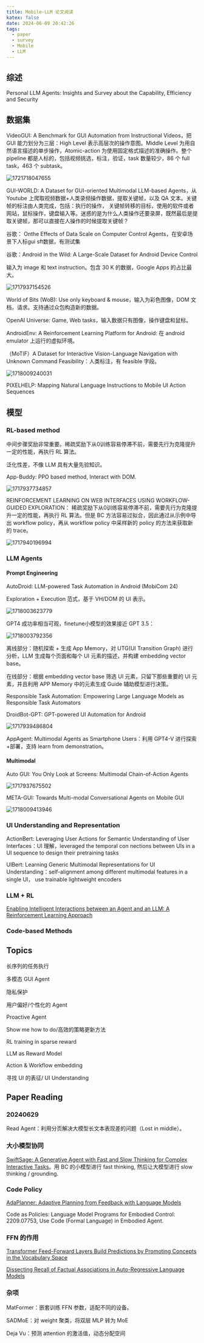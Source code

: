 ```yaml
---
title: Mobile-LLM 论文阅读
katex: false
date: 2024-06-09 20:42:26
tags:
  - paper
  - survey
  - Mobile
  - LLM
---
```

## 综述

Personal LLM Agents: Insights and Survey about the Capability, Efficiency and Security

## 数据集

VideoGUI: A Benchmark for GUI Automation from Instructional Videos，把 GUI 能力划分为三层：High Level 表示高层次的操作意图。Middle Level 为用自然语言描述的单步操作，Atomic-action 为使用固定格式描述的准确操作。整个 pipeline 都是人标的，包括视频挑选，标注，验证，task 数量较少，86 个 full task，463 个 subtask。

![1721718047655](../images/Mobile-LLM/1721718047655.png)

GUI-WORLD: A Dataset for GUI-oriented Multimodal LLM-based Agents，从 Youtube 上爬取视频数据+人类录频操作数据，提取关键帧，以及 QA 文本。关键帧的标注由人类完成，包括：执行的操作， 关键帧转移的目标，使用的软件或者网站，鼠标操作，键盘输入等。迷惑的是为什么人类操作还要录屏，既然最后是提取关键帧，那可以直接在人操作的时候提取关键帧？

谷歌： Onthe Effects of Data Scale on Computer Control Agents，在安卓场景下人标gui sft数据，有测试集

谷歌：Android in the Wild: A Large-Scale Dataset for Android Device Control

输入为 image 和 text instruction。包含 30 K 的数据，Google Apps 的占比最大。

![1717937154526](../images/Mobile-LLM/1717937154526.png)

World of Bits (WoB): Use only keyboard & mouse，输入为彩色图像，DOM 文档，请求。支持通过众包构造新的数据。

OpenAI Universe: Game, Web tasks，输入数据只有图像，操作键盘和鼠标。

AndroidEnv: A Reinforcement Learning Platform for Android: 在 android emulator 上运行的虚拟环境。

（MoTIF）A Dataset for Interactive Vision-Language Navigation with Unknown Command Feasibility：人类标注，有 feasible 字段。

![1718009240031](../images/Mobile-LLM/1718009240031.png)

PIXELHELP: Mapping Natural Language Instructions to Mobile UI Action Sequences

## 模型

### RL-based method

中间步骤奖励非常重要。稀疏奖励下从0训练容易停滞不前，需要先行为克隆提升一定的性能，再执行 RL 算法。

泛化性差，不像 LLM 具有大量先验知识。

App-Buddy:  PPO based method, Interact with DOM.

![1717937734857](../images/Mobile-LLM/1717937734857.png)

REINFORCEMENT LEARNING ON WEB INTERFACES USING WORKFLOW-GUIDED EXPLORATION： 稀疏奖励下从0训练容易停滞不前，需要先行为克隆提升一定的性能，再执行 RL 算法。但是 BC 方法容易过拟合，因此通过从示例中导出 workflow policy，再从 workflow policy 中采样新的 policy 的方法来获取新的 trace。

![1717940196994](../images/Mobile-LLM/1717940196994.png)

### LLM Agents

#### Prompt Engineering

AutoDroid: LLM-powered Task Automation in Android (MobiCom 24)

Exploration + Execution 范式，基于 VH/DOM 的 UI 表示。

![1718003623779](../images/Mobile-LLM/1718003623779.png)

GPT4 成功率相当可观，finetune小模型的效果接近 GPT 3.5：

![1718003792356](../images/Mobile-LLM/1718003792356.png)

离线部分：随机探索 + 生成 App Memory，对 UTG(UI Transition Graph) 进行分析，LLM 生成每个页面和每个 UI 元素的描述，并构建 embedding vector base。

在线部分：根据 embedding vector base 筛选 UI 元素，只留下那些重要的 UI 元素，并且利用 APP Memory 中的元素生成 Guide 辅助模型进行决策。

Responsible Task Automation: Empowering Large Language Models as Responsible Task Automators

DroidBot-GPT: GPT-powered UI Automation for Android

![1717939486804](../images/Mobile-LLM/1717939486804.png)

AppAgent: Multimodal Agents as Smartphone Users：利用 GPT4-V 进行探索+部署，支持 learn from demonstration。

#### Multimodal

Auto GUI: You Only Look at Screens: Multimodal Chain-of-Action Agents

![1717937675502](../images/Mobile-LLM/1717937675502.png)

META-GUI: Towards Multi-modal Conversational Agents on Mobile GUI

![1718009413946](../images/Mobile-LLM/1718009413946.png)

### UI Understanding and Representation

ActionBert: Leveraging User Actions for Semantic Understanding of User Interfaces：UI 理解，leveraged the temporal con
nections between UIs in a UI sequence to design their pretraining tasks

UIBert: Learning Generic Multimodal Representations for UI Understanding：self-alignment among different multimodal features in a single UI， use trainable lightweight encoders

### LLM + RL

[Enabling Intelligent Interactions between an Agent and an LLM: A Reinforcement Learning Approach](https://arxiv.org/pdf/2306.03604)

### Code-based Methods

## Topics

长序列的任务执行

多模态 GUI Agent

隐私保护

用户偏好/个性化的 Agent

Proactive Agent

Show me how to do/高效的策略更新方法

RL training in sparse reward

LLM as Reward Model

Action & Workflow embedding

寻找 UI 的表征/ UI Understanding

## Paper Reading

### 20240629

Read Agent：利用分页解决大模型长文本表现差的问题（Lost in middle）。

### 大小模型协同

[SwiftSage: A Generative Agent with Fast and Slow Thinking for Complex Interactive Tasks](https://arxiv.org/pdf/2305.17390)。用 BC 的小模型进行 fast thinking, 然后让大模型进行 slow thinking / grounding.

### Code Policy

[AdaPlanner: Adaptive Planning from Feedback with Language Models](https://arxiv.org/pdf/2305.16653)

Code as Policies: Language Model Programs for Embodied Control: 2209.07753, Use Code (Formal Language) in Embodied Agent.

### FFN 的作用

[Transformer Feed-Forward Layers Build Predictions by Promoting Concepts in the Vocabulary Space](https://arxiv.org/pdf/2203.14680)

[Dissecting Recall of Factual Associations in Auto-Regressive Language Models](https://arxiv.org/pdf/2304.14767)

### 杂项

MatFormer：嵌套训练 FFN 参数，适配不同的设备。

SADMoE：对 weight 聚类，将双层 MLP 转为 MoE

Deja Vu：预测 attention 的激活值，动态分配空间
